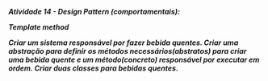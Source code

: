 **_Atividade 14 - Design Pattern (comportamentais):_**

**_Template method_**

**_Criar um sistema responsável por fazer bebida quentes.
Criar uma abstração para definir os métodos necessários(abstratos) para criar uma bebida quente e um método(concreto) responsável por executar em ordem.
Criar duas classes para bebidas quentes._**
